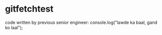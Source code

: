 # gitfetchtest

code written by previous senior engineer:
console.log("lawde ka baal, gand ko laal");
